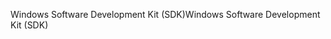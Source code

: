 <span data-ttu-id="275e9-101">Windows Software Development Kit (SDK)</span><span class="sxs-lookup"><span data-stu-id="275e9-101">Windows Software Development Kit (SDK)</span></span>